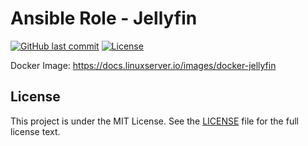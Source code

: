 # Ansible Role - Jellyfin

[![GitHub last commit](https://img.shields.io/github/last-commit/ursinn-ansible/role-jellyfin?logo=github&style=for-the-badge)](https://github.com/ursinn-ansible/role-jellyfin/commits)
[![License](https://img.shields.io/github/license/ursinn-ansible/role-jellyfin?style=for-the-badge)](https://github.com/ursinn-ansible/role-jellyfin/blob/main/LICENSE)

Docker Image: https://docs.linuxserver.io/images/docker-jellyfin

## License

This project is under the MIT License. See the [LICENSE](https://github.com/ursinn-ansible/role-jellyfin/blob/main/LICENSE) file for the full license text.
